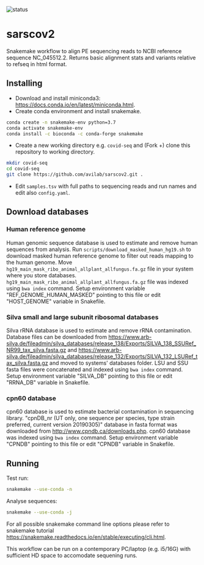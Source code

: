 ![status](https://img.shields.io/badge/status-under%20development-yellow)

# sarscov2

Snakemake workflow to align PE sequencing reads to NCBI reference sequence NC_045512.2.
Returns basic alignment stats and variants relative to refseq in html format.

## Installing

- Download and install miniconda3: <https://docs.conda.io/en/latest/miniconda.html>.
- Create conda environment and install snakemake.
```bash
conda create -n snakemake-env python=3.7
conda activate snakemake-env
conda install -c bioconda -c conda-forge snakemake
```

- Create a new working directory e.g. `covid-seq` and (Fork +) clone this repository to working directory.
```bash
mkdir covid-seq
cd covid-seq
git clone https://github.com/avilab/sarscov2.git .
```

- Edit `samples.tsv` with full paths to sequencing reads and run names and edit also `config.yaml`.


## Download databases
### Human reference genome
Human genomic sequence database is used to estimate and remove human sequences from analysis.
Run `scripts/download_masked_human_hg19.sh` to download masked human reference genome to filter out reads mapping to the human genome.
Move `hg19_main_mask_ribo_animal_allplant_allfungus.fa.gz` file in your system where you store databases. 
`hg19_main_mask_ribo_animal_allplant_allfungus.fa.gz` file was indexed using `bwa index` command.
Setup environment variable "REF_GENOME_HUMAN_MASKED" pointing to this file or edit "HOST_GENOME" variable in Snakefile.

### Silva small and large subunit ribosomal databases
Silva rRNA database is used to estimate and remove rRNA contamination.
Database files can be downloaded from <https://www.arb-silva.de/fileadmin/silva_databases/release_138/Exports/SILVA_138_SSURef_NR99_tax_silva.fasta.gz> and <https://www.arb-silva.de/fileadmin/silva_databases/release_132/Exports/SILVA_132_LSURef_tax_silva.fasta.gz>
and moved to systems' databases folder.
LSU and SSU fasta files were concatenated and indexed using `bwa index` command.
Setup environment variable "SILVA_DB" pointing to this file or edit "RRNA_DB" variable in Snakefile.

### cpn60 database
cpn60 database is used to estimate bacterial contamination in sequencing library.
"cpnDB_nr (UT only, one sequence per species, type strain preferred, current version 20190305)" database in fasta format was downloaded from <http://www.cpndb.ca/downloads.php>.
cpn60 database was indexed using `bwa index` command.
Setup environment variable "CPNDB" pointing to this file or edit "CPNDB" variable in Snakefile.


## Running

Test run:
```bash
snakemake --use-conda -n
```

Analyse sequences:
```bash
snakemake --use-conda -j
```

For all possible snakemake command line options please refer to snakemake tutorial <https://snakemake.readthedocs.io/en/stable/executing/cli.html>.


This workflow can be run on a contemporary PC/laptop (e.g. i5/16G) with sufficient HD space to accomodate sequening runs.




